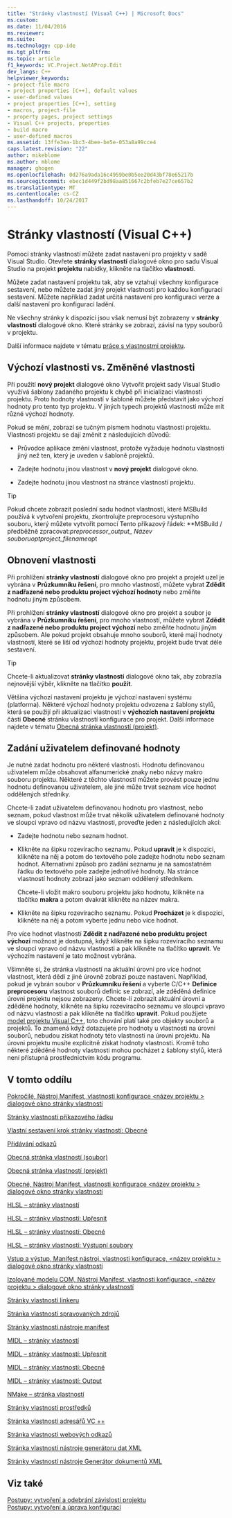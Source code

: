 ```yaml
---
title: "Stránky vlastností (Visual C++) | Microsoft Docs"
ms.custom: 
ms.date: 11/04/2016
ms.reviewer: 
ms.suite: 
ms.technology: cpp-ide
ms.tgt_pltfrm: 
ms.topic: article
f1_keywords: VC.Project.NotAProp.Edit
dev_langs: C++
helpviewer_keywords:
- project-file macro
- project properties [C++], default values
- user-defined values
- project properties [C++], setting
- macros, project-file
- property pages, project settings
- Visual C++ projects, properties
- build macro
- user-defined macros
ms.assetid: 13ffe3ea-1bc3-4bee-be5e-053a8a99cce4
caps.latest.revision: "22"
author: mikeblome
ms.author: mblome
manager: ghogen
ms.openlocfilehash: 0d276a9ada16c4959be0b5ee20d43bf78e65217b
ms.sourcegitcommit: ebec1d449f2bd98aa851667c2bfeb7e27ce657b2
ms.translationtype: MT
ms.contentlocale: cs-CZ
ms.lasthandoff: 10/24/2017
---
```

# <a name="property-pages-visual-c"></a>Stránky vlastností (Visual C++)
Pomocí stránky vlastností můžete zadat nastavení pro projekty v sadě Visual Studio. Otevřete **stránky vlastností** dialogové okno pro sadu Visual Studio na projekt **projektu** nabídky, klikněte na tlačítko **vlastnosti**.  
  
 Můžete zadat nastavení projektu tak, aby se vztahují všechny konfigurace sestavení, nebo můžete zadat jiný projekt vlastnosti pro každou konfiguraci sestavení. Můžete například zadat určitá nastavení pro konfiguraci verze a další nastavení pro konfiguraci ladění.  
  
 Ne všechny stránky k dispozici jsou však nemusí být zobrazeny v **stránky vlastností** dialogové okno. Které stránky se zobrazí, závisí na typy souborů v projektu.  
  
 Další informace najdete v tématu [práce s vlastnostmi projektu](../ide/working-with-project-properties.md).  
  
## <a name="default-properties-vs-modified-properties"></a>Výchozí vlastnosti vs. Změněné vlastnosti  
 Při použití **nový projekt** dialogové okno Vytvořit projekt sady Visual Studio využívá šablony zadaného projektu k chybě při inicializaci vlastností projektu. Proto hodnoty vlastností v šabloně můžete představit jako výchozí hodnoty pro tento typ projektu. V jiných typech projektů vlastnosti může mít různé výchozí hodnoty.  
  
 Pokud se mění, zobrazí se tučným písmem hodnotu vlastnosti projektu. Vlastnosti projektu se dají změnit z následujících důvodů:  
  
-   Průvodce aplikace změní vlastnost, protože vyžaduje hodnotu vlastnosti jiný než ten, který je uveden v šabloně projektů.  
  
-   Zadejte hodnotu jinou vlastnost v **nový projekt** dialogové okno.  
  
-   Zadejte hodnotu jinou vlastnost na stránce vlastností projektu.  
  
> [!TIP]
>  Pokud chcete zobrazit poslední sadu hodnot vlastností, které MSBuild používá k vytvoření projektu, zkontrolujte preprocesoru výstupního souboru, který můžete vytvořit pomocí Tento příkazový řádek: **MSBuild / předběžně zpracovat:***preprocessor_output_ Název souboru*opt*project_filename*opt  
  
## <a name="resetting-properties"></a>Obnovení vlastnosti  
 Při prohlížení **stránky vlastností** dialogové okno pro projekt a projekt uzel je vybrána v **Průzkumníku řešení**, pro mnoho vlastností, můžete vybrat **Zdědit z nadřazené nebo produktu project výchozí hodnoty** nebo změňte hodnotu jiným způsobem.  
  
 Při prohlížení **stránky vlastností** dialogové okno pro projekt a soubor je vybrána v **Průzkumníku řešení**, pro mnoho vlastností, můžete vybrat **Zdědit z nadřazené nebo produktu project výchozí** nebo změňte hodnotu jiným způsobem. Ale pokud projekt obsahuje mnoho souborů, které mají hodnoty vlastností, které se liší od výchozí hodnoty projektu, projekt bude trvat déle sestavení.  
  
> [!TIP]
>  Chcete-li aktualizovat **stránky vlastností** dialogové okno tak, aby zobrazila nejnovější výběr, klikněte na tlačítko **použít**.  
  
 Většina výchozí nastavení projektu je výchozí nastavení systému (platforma). Některé výchozí hodnoty projektu odvozena z šablony stylů, která se použijí při aktualizaci vlastností v **výchozích nastavení projektu** části **Obecné** stránku vlastností konfigurace pro projekt. Další informace najdete v tématu [Obecná stránka vlastností (projekt)](../ide/general-property-page-project.md).  
  
## <a name="specifying-user-defined-values"></a>Zadání uživatelem definované hodnoty  
 Je nutné zadat hodnotu pro některé vlastnosti. Hodnotu definovanou uživatelem může obsahovat alfanumerické znaky nebo názvy makro souboru projektu. Některé z těchto vlastností můžete provést pouze jednu hodnotu definovanou uživatelem, ale jiné může trvat seznam více hodnot oddělených středníky.  
  
 Chcete-li zadat uživatelem definovanou hodnotu pro vlastnost, nebo seznam, pokud vlastnost může trvat několik uživatelem definované hodnoty ve sloupci vpravo od názvu vlastnosti, proveďte jeden z následujících akcí:  
  
-   Zadejte hodnotu nebo seznam hodnot.  
  
-   Klikněte na šipku rozevíracího seznamu. Pokud **upravit** je k dispozici, klikněte na něj a potom do textového pole zadejte hodnotu nebo seznam hodnot. Alternativní způsob pro zadání seznamu je na samostatném řádku do textového pole zadejte jednotlivé hodnoty. Na stránce vlastností hodnoty zobrazí jako seznam oddělený středníkem.  
  
     Chcete-li vložit makro souboru projektu jako hodnotu, klikněte na tlačítko **makra** a potom dvakrát klikněte na název makra.  
  
-   Klikněte na šipku rozevíracího seznamu. Pokud **Procházet** je k dispozici, klikněte na něj a potom vyberte jednu nebo více hodnot.  
  
 Pro více hodnot vlastností **Zdědit z nadřazené nebo produktu project výchozí** možnost je dostupná, když klikněte na šipku rozevíracího seznamu ve sloupci vpravo od názvu vlastnosti a pak klikněte na tlačítko **upravit**. Ve výchozím nastavení je tato možnost vybrána.  
  
 Všimněte si, že stránka vlastností na aktuální úrovni pro více hodnot vlastnost, která dědí z jiné úrovně zobrazí pouze nastavení. Například, pokud je vybrán soubor v **Průzkumníku řešení** a vyberte C/C++ **Definice preprocesoru** vlastnost souborů definic se zobrazí, ale zděděná definice úrovni projektu nejsou zobrazeny. Chcete-li zobrazit aktuální úrovni a zděděné hodnoty, klikněte na šipku rozevíracího seznamu ve sloupci vpravo od názvu vlastnosti a pak klikněte na tlačítko **upravit**. Pokud použijete [model projektu Visual C++](http://msdn.microsoft.com/en-us/06c1bbd9-4c79-4f97-ad6d-2b1dea8ecd1f), toto chování platí také pro objekty souborů a projektů. To znamená když dotazujete pro hodnoty u vlastnosti na úrovni souborů, nebudou získat hodnoty této vlastnosti na úrovni projektu. Na úrovni projektu musíte explicitně získat hodnoty vlastnosti. Kromě toho některé zděděné hodnoty vlastnosti mohou pocházet z šablony stylů, která není přístupná prostřednictvím kódu programu.  
  
## <a name="in-this-section"></a>V tomto oddílu  
  
 
  [Pokročilé, Nástroj Manifest, vlastnosti konfigurace \<název projektu > dialogové okno stránky vlastností](../ide/advanced-manifest-tool.md)   
  
  [Stránky vlastností příkazového řádku](../ide/command-line-property-pages.md)  
  
  [Vlastní sestavení krok stránky vlastností: Obecné](../ide/custom-build-step-property-page-general.md)  
  
  [Přidávání odkazů](../ide/adding-references-in-visual-cpp-projects.md)  
  
  [Obecná stránka vlastností (soubor)](../ide/general-property-page-file.md)  
  
  [Obecná stránka vlastností (projekt)](../ide/general-property-page-project.md)  
   
  [Obecné, Nástroj Manifest, vlastnosti konfigurace \<název projektu > dialogové okno stránky vlastností](../ide/general-manifest-tool-configuration-properties.md)  
  
  [HLSL – stránky vlastností](../ide/hlsl-property-pages.md)  
  
  [HLSL – stránky vlastností: Upřesnit](../ide/hlsl-property-pages-advanced.md)  
  
  [HLSL – stránky vlastností: Obecné](../ide/hlsl-property-pages-general.md)  
  
  [HLSL – stránky vlastností: Výstupní soubory](../ide/hlsl-property-pages-output-files.md)  
  
  [Vstup a výstup, Manifest nástroj, vlastnosti konfigurace, \<název projektu > dialogové okno stránky vlastností](../ide/input-and-output-manifest-tool.md)  
  
  [Izolované modelu COM, Nástroj Manifest, vlastnosti konfigurace, \<název projektu > dialogové okno stránky vlastností](../ide/isolated-com-manifest-tool.md)  
  
  [Stránky vlastností linkeru](../ide/linker-property-pages.md)  
  
  [Stránka vlastností spravovaných zdrojů](../ide/managed-resources-property-page.md)  
  
  [Stránky vlastností nástroje manifest](../ide/manifest-tool-property-pages.md)  
  
  [MIDL – stránky vlastností](../ide/midl-property-pages.md)  
  
  [MIDL – stránky vlastností: Upřesnit](../ide/midl-property-pages-advanced.md)  
  
  [MIDL – stránky vlastností: Obecné](../ide/midl-property-pages-general.md)  
  
  [MIDL – stránky vlastností: Output](../ide/midl-property-pages-output.md)  
  
  [NMake – stránka vlastností](../ide/nmake-property-page.md)  
  
  [Stránky vlastností prostředků](../ide/resources-property-pages.md)  
  
  [Stránka vlastností adresářů VC ++](../ide/vcpp-directories-property-page.md)  
  
  [Stránka vlastností webových odkazů](../ide/web-references-property-page.md)  
  
  [Stránka vlastností nástroje generátoru dat XML](../ide/xml-data-generator-tool-property-page.md)  
  
  [Stránky vlastností nástroje Generátor dokumentů XML](../ide/xml-document-generator-tool-property-pages.md)  
  
## <a name="see-also"></a>Viz také  
 [Postupy: vytvoření a odebrání závislostí projektu](/visualstudio/ide/how-to-create-and-remove-project-dependencies)   
 [Postupy: vytvoření a úprava konfigurací](/visualstudio/ide/how-to-create-and-edit-configurations)   
